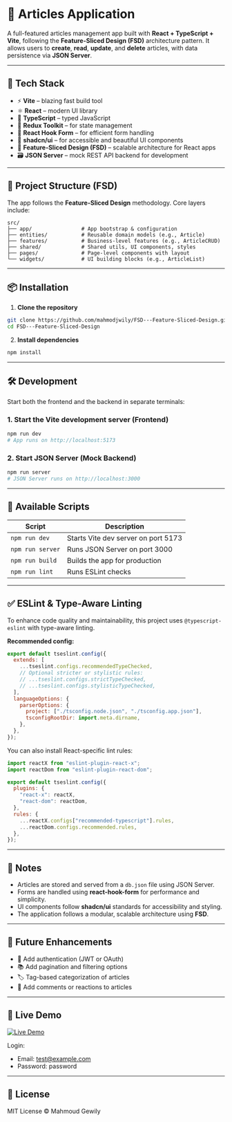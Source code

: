 # 📝 Articles Application

A full-featured articles management app built with **React + TypeScript + Vite**, following the **Feature-Sliced Design (FSD)** architecture pattern. It allows users to **create**, **read**, **update**, and **delete** articles, with data persistence via **JSON Server**.

---

## 🚀 Tech Stack

- ⚡ **Vite** – blazing fast build tool
- ⚛️ **React** – modern UI library
- 🔷 **TypeScript** – typed JavaScript
- 🧠 **Redux Toolkit** – for state management
- 🧾 **React Hook Form** – for efficient form handling
- 💅 **shadcn/ui** – for accessible and beautiful UI components
- 🧱 **Feature-Sliced Design (FSD)** – scalable architecture for React apps
- 🗃 **JSON Server** – mock REST API backend for development

---

## 📂 Project Structure (FSD)

The app follows the **Feature-Sliced Design** methodology. Core layers include:

```
src/
├── app/                # App bootstrap & configuration
├── entities/           # Reusable domain models (e.g., Article)
├── features/           # Business-level features (e.g., ArticleCRUD)
├── shared/             # Shared utils, UI components, styles
├── pages/              # Page-level components with layout
└── widgets/            # UI building blocks (e.g., ArticleList)
```

---

## 📦 Installation

1. **Clone the repository**

```bash
git clone https://github.com/mahmodjwily/FSD---Feature-Sliced-Design.git
cd FSD---Feature-Sliced-Design
```

2. **Install dependencies**

```bash
npm install
```

---

## 🛠 Development

Start both the frontend and the backend in separate terminals:

### 1. Start the Vite development server (Frontend)

```bash
npm run dev
# App runs on http://localhost:5173
```

### 2. Start JSON Server (Mock Backend)

```bash
npm run server
# JSON Server runs on http://localhost:3000
```

---

## 📃 Available Scripts

| Script           | Description                         |
| ---------------- | ----------------------------------- |
| `npm run dev`    | Starts Vite dev server on port 5173 |
| `npm run server` | Runs JSON Server on port 3000       |
| `npm run build`  | Builds the app for production       |
| `npm run lint`   | Runs ESLint checks                  |

---

## ✅ ESLint & Type-Aware Linting

To enhance code quality and maintainability, this project uses `@typescript-eslint` with type-aware linting.

**Recommended config:**

```js
export default tseslint.config({
  extends: [
    ...tseslint.configs.recommendedTypeChecked,
    // Optional stricter or stylistic rules:
    // ...tseslint.configs.strictTypeChecked,
    // ...tseslint.configs.stylisticTypeChecked,
  ],
  languageOptions: {
    parserOptions: {
      project: ["./tsconfig.node.json", "./tsconfig.app.json"],
      tsconfigRootDir: import.meta.dirname,
    },
  },
});
```

You can also install React-specific lint rules:

```js
import reactX from "eslint-plugin-react-x";
import reactDom from "eslint-plugin-react-dom";

export default tseslint.config({
  plugins: {
    "react-x": reactX,
    "react-dom": reactDom,
  },
  rules: {
    ...reactX.configs["recommended-typescript"].rules,
    ...reactDom.configs.recommended.rules,
  },
});
```

---

## 📘 Notes

- Articles are stored and served from a `db.json` file using JSON Server.
- Forms are handled using **react-hook-form** for performance and simplicity.
- UI components follow **shadcn/ui** standards for accessibility and styling.
- The application follows a modular, scalable architecture using **FSD**.

---

## 🧪 Future Enhancements

- 🔐 Add authentication (JWT or OAuth)
- 📚 Add pagination and filtering options
- 🏷 Tag-based categorization of articles
- 💬 Add comments or reactions to articles

---

## 🔗 Live Demo

[![Live Demo](https://img.shields.io/badge/live-demo-blueviolet)](https://fsd-feature-sliced-design.vercel.app/)

Login:
- Email: test@example.com
- Password: password

---

## 📄 License

MIT License © Mahmoud Gewily
